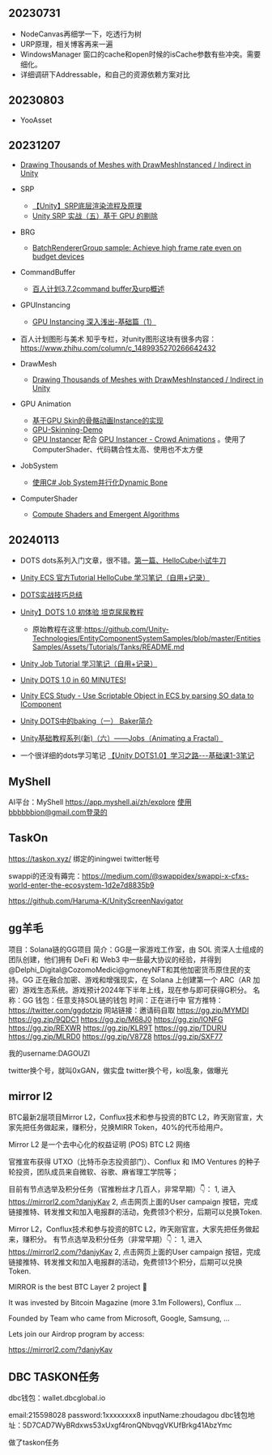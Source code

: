 ## 20230731
- NodeCanvas再细学一下，吃透行为树
- URP原理，相关博客再来一遍
- WindowsManager 窗口的cache和open时候的isCache参数有些冲突。需要细化。
- 详细调研下Addressable，和自己的资源依赖方案对比

## 20230803
- YooAsset

## 20231207
- [Drawing Thousands of Meshes with DrawMeshInstanced / Indirect in Unity](https://toqoz.fyi/thousands-of-meshes.html)
- SRP
   - [【Unity】SRP底层渲染流程及原理](https://zhuanlan.zhihu.com/p/378781638)
   - [Unity SRP 实战（五）基于 GPU 的剔除](https://zhuanlan.zhihu.com/p/484230476?utm_id=0)
- BRG
   - [BatchRendererGroup sample: Achieve high frame rate even on budget devices](https://blog.unity.com/engine-platform/batchrenderergroup-sample-high-frame-rate-on-budget-devices)
- CommandBuffer
   - [百人计划3.7.2command buffer及urp概述](https://zhuanlan.zhihu.com/p/510965477?utm_id=0)
- GPUInstancing
   - [GPU Instancing 深入浅出-基础篇（1）](https://zhuanlan.zhihu.com/p/523702434)
- 百人计划图形与美术
知乎专栏，对unity图形这块有很多内容：https://www.zhihu.com/column/c_1489935270266642432

- DrawMesh
   - [Drawing Thousands of Meshes with DrawMeshInstanced / Indirect in Unity](https://toqoz.fyi/thousands-of-meshes.html)
- GPU Animation
   - [基于GPU Skin的骨骼动画Instance的实现](https://blog.csdn.net/leonwei/article/details/77387357)
   - [GPU-Skinning-Demo](https://github.com/Minghou-Lei/GPU-Skinning-Demo)
   - [GPU Instancer](https://assetstore.unity.com/packages/tools/utilities/gpu-instancer-117566#releases) 配合 [GPU Instancer - Crowd Animations](https://assetstore.unity.com/packages/tools/animation/gpu-instancer-crowd-animations-145114#releases) 。使用了ComputerShader、代码耦合性太高、使用也不太方便
- JobSystem
   - [使用C# Job System并行化Dynamic Bone](https://www.bilibili.com/video/BV1Q741177Jd/?vd_source=998bd4bb8e4478ba2454fd02aac061fa)
- ComputerShader
   - [Compute Shaders and Emergent Algorithms](https://emergentbehavior.com/i-have-the-power-of-compute-shaders/)
   
   
## 20240113
- DOTS
dots系列入门文章，很不错。[第一篇、HelloCube小试牛刀](https://zhuanlan.zhihu.com/p/666856501)
- [Unity ECS 官方Tutorial HelloCube 学习笔记（自用+记录）](https://zhuanlan.zhihu.com/p/644183309)
- [DOTS实战技巧总结](https://www.cnblogs.com/uwatech/p/17635358.html)

- [Unity】DOTS 1.0 初体验 坦克尿尿教程](https://zhuanlan.zhihu.com/p/575792897)
   - 原始教程在这里:https://github.com/Unity-Technologies/EntityComponentSystemSamples/blob/master/EntitiesSamples/Assets/Tutorials/Tanks/README.md

- [Unity Job Tutorial 学习笔记（自用+记录）](https://zhuanlan.zhihu.com/p/644182588)
- [Unity DOTS 1.0 in 60 MINUTES!](https://www.youtube.com/watch?v=H7zAORa3Ux0)

- [Unity ECS Study - Use Scriptable Object in ECS by parsing SO data to IComponent](https://medium.com/@vincewang10a7/unity-ecs-study-use-scriptable-object-in-ecs-by-parsing-so-data-to-icomponent-73c5e7f228c9)


- [Unity DOTS中的baking（一） Baker简介](https://zhuanlan.zhihu.com/p/671472040)


- [Unity基础教程系列(新)（六）——Jobs（Animating a Fractal）](https://zhuanlan.zhihu.com/p/350081516)

- 一个很详细的dots学习笔记 [【Unity DOTS1.0】学习之路---基础课1-3笔记](https://blog.csdn.net/answer226/article/details/131270230)






## MyShell
AI平台：MyShell https://app.myshell.ai/zh/explore
使用bbbbbbion@gmail.com登录的

## TaskOn
https://taskon.xyz/
绑定的iningwei twitter帐号

swappi的还没有薅完：https://medium.com/@swappidex/swappi-x-cfxs-world-enter-the-ecosystem-1d2e7d8835b9


https://github.com/Haruma-K/UnityScreenNavigator


## gg羊毛
项目：Solana链的GG项目
简介：GG是一家游戏工作室，由 SOL 资深人士组成的团队创建，他们拥有 DeFi 和 Web3 中一些最大协议的经验，并得到@Delphi_Digital@CozomoMedici@gmoneyNFT和其他加密货币原住民的支持。GG 正在融合加密、游戏和增强现实，在 Solana 上创建第一个 ARC（AR 加密）游戏生态系统。游戏预计2024年下半年上线，现在参与即可获得G积分。
名称：GG
钱包：任意支持SOL链的钱包
时间：正在进行中
官方推特：
https://twitter.com/ggdotzip
网站链接：邀请码自取
https://gg.zip/MYMDI
https://gg.zip/9QDC1
https://gg.zip/M68J0
https://gg.zip/IONFG
https://gg.zip/REXWR
https://gg.zip/KLR9T
https://gg.zip/TDURU
https://gg.zip/MLRD0
https://gg.zip/V87Z8
https://gg.zip/SXF77

我的username:DAGOUZI


twitter换个号，就叫0xGAN，做实盘
twitter换个号，kol乱象，做曝光 



## mirror l2
BTC最新2层项目Mirror L2，Conflux技术和参与投资的BTC L2，昨天刚官宣，大家先把任务做起来，赚积分，兑换MIRR Token，40%的代币给用户。

Mirror L2 是一个去中心化的权益证明 (POS) BTC L2 网络

官推宣布获得 UTXO（比特币杂志投资部门）、Conflux 和 IMO Ventures 的种子轮投资，团队成员来自微软、谷歌、麻省理工学院等；

目前有节点选举及积分任务（官推粉丝才几百人，非常早期）👇：
1, 进入 https://mirrorl2.com?danjyKav
2, 点击网页上面的User campaign 按钮，完成链接推特、转发推文和加入电报群的活动，免费领3个积分，后期可以兑换Token.



Mirror L2，Conflux技术和参与投资的BTC L2，昨天刚官宣，大家先把任务做起来，赚积分。
有节点选举及积分任务（非常早期）👇：
1, 进入 https://mirrorl2.com/?danjyKav
2, 点击网页上面的User campaign 按钮，完成链接推特、转发推文和加入电报群的活动，免费领13个积分，后期可以兑换Token.





MIRROR is the best BTC Layer 2 project 🚀

It was invested by Bitcoin Magazine (more 3.1m Followers), Conflux …

Founded by Team who came from Microsoft, Google, Samsung, … 

Lets join our Airdrop program by access: 

https://mirrorl2.com/?danjyKav


## DBC TASKON任务
dbc钱包：wallet.dbcglobal.io

email:215598028
password:1xxxxxxxx8
inputName:zhoudagou
dbc钱包地址：5D7CAD7WyBRdxws53xUxgf4ronQNbvqgVKUfBrkg41AbzYmc

做了taskon任务